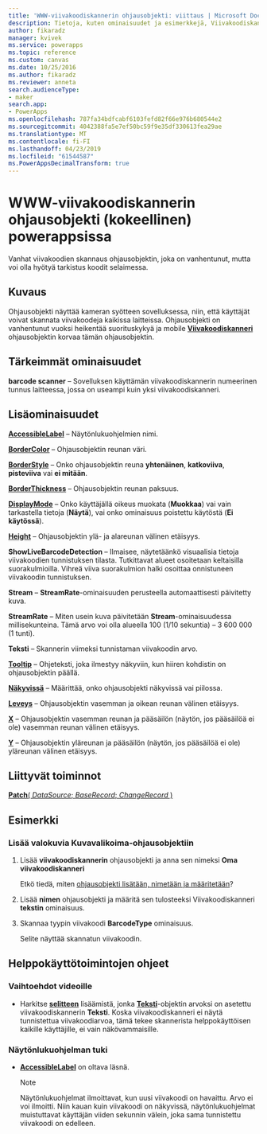```yaml
---
title: 'WWW-viivakoodiskannerin ohjausobjekti: viittaus | Microsoft Docs'
description: Tietoja, kuten ominaisuudet ja esimerkkejä, Viivakoodiskanneri ohjausobjektista
author: fikaradz
manager: kvivek
ms.service: powerapps
ms.topic: reference
ms.custom: canvas
ms.date: 10/25/2016
ms.author: fikaradz
ms.reviewer: anneta
search.audienceType:
- maker
search.app:
- PowerApps
ms.openlocfilehash: 787fa34bdfcabf6103fefd82f66e976b680544e2
ms.sourcegitcommit: 4042388fa5e7ef50bc59f9e35df330613fea29ae
ms.translationtype: MT
ms.contentlocale: fi-FI
ms.lasthandoff: 04/23/2019
ms.locfileid: "61544587"
ms.PowerAppsDecimalTransform: true
---
```

# <a name="web-barcode-scanner-control-experimental-in-powerapps"></a>WWW-viivakoodiskannerin ohjausobjekti (kokeellinen) powerappsissa

Vanhat viivakoodien skannaus ohjausobjektin, joka on vanhentunut, mutta voi olla hyötyä tarkistus koodit selaimessa.

## <a name="description"></a>Kuvaus

Ohjausobjekti näyttää kameran syötteen sovelluksessa, niin, että käyttäjät voivat skannata viivakoodeja kaikissa laitteissa. Ohjausobjekti on vanhentunut vuoksi heikentää suorituskykyä ja mobile **[Viivakoodiskanneri](control-new-barcode-scanner.md)** ohjausobjektin korvaa tämän ohjausobjektin.

## <a name="key-properties"></a>Tärkeimmät ominaisuudet

**barcode scanner** – Sovelluksen käyttämän viivakoodiskannerin numeerinen tunnus laitteessa, jossa on useampi kuin yksi viivakoodiskanneri.

## <a name="additional-properties"></a>Lisäominaisuudet

**[AccessibleLabel](properties-accessibility.md)** – Näytönlukuohjelmien nimi.

**[BorderColor](properties-color-border.md)** – Ohjausobjektin reunan väri.

**[BorderStyle](properties-color-border.md)** – Onko ohjausobjektin reuna **yhtenäinen**, **katkoviiva**, **pisteviiva** vai **ei mitään**.

**[BorderThickness](properties-color-border.md)** – Ohjausobjektin reunan paksuus.

**[DisplayMode](properties-core.md)** – Onko käyttäjällä oikeus muokata (**Muokkaa**) vai vain tarkastella tietoja (**Näytä**), vai onko ominaisuus poistettu käytöstä (**Ei käytössä**).

**[Height](properties-size-location.md)** – Ohjausobjektin ylä- ja alareunan välinen etäisyys.

**ShowLiveBarcodeDetection** – Ilmaisee, näytetäänkö visuaalisia tietoja viivakoodien tunnistuksen tilasta. Tutkittavat alueet osoitetaan keltaisilla suorakulmioilla. Vihreä viiva suorakulmion halki osoittaa onnistuneen viivakoodin tunnistuksen.

**Stream** – **StreamRate**-ominaisuuden perusteella automaattisesti päivitetty kuva.

**StreamRate** – Miten usein kuva päivitetään **Stream**-ominaisuudessa millisekunteina.  Tämä arvo voi olla alueella 100 (1/10 sekuntia) – 3 600 000 (1 tunti).

**Teksti** – Skannerin viimeksi tunnistaman viivakoodin arvo.

**[Tooltip](properties-core.md)** – Ohjeteksti, joka ilmestyy näkyviin, kun hiiren kohdistin on ohjausobjektin päällä.

**[Näkyvissä](properties-core.md)** – Määrittää, onko ohjausobjekti näkyvissä vai piilossa.

**[Leveys](properties-size-location.md)** – Ohjausobjektin vasemman ja oikean reunan välinen etäisyys.

**[X](properties-size-location.md)** – Ohjausobjektin vasemman reunan ja pääsäilön (näytön, jos pääsäilöä ei ole) vasemman reunan välinen etäisyys.

**[Y](properties-size-location.md)** – Ohjausobjektin yläreunan ja pääsäilön (näytön, jos pääsäilöä ei ole) yläreunan välinen etäisyys.

## <a name="related-functions"></a>Liittyvät toiminnot

[**Patch**( *DataSource*; *BaseRecord*; *ChangeRecord* )](../functions/function-patch.md)

## <a name="example"></a>Esimerkki

### <a name="add-photos-to-an-image-gallery-control"></a>Lisää valokuvia Kuvavalikoima-ohjausobjektiin

1. Lisää **viivakoodiskannerin** ohjausobjekti ja anna sen nimeksi **Oma viivakoodiskanneri**

    Etkö tiedä, miten [ohjausobjekti lisätään, nimetään ja määritetään](../add-configure-controls.md)?

1. Lisää **nimen** ohjausobjekti ja määritä sen tulosteeksi Viivakoodiskanneri **tekstin** ominaisuus.

1. Skannaa tyypin viivakoodi **BarcodeType** ominaisuus.

    Selite näyttää skannatun viivakoodin.

## <a name="accessibility-guidelines"></a>Helppokäyttötoimintojen ohjeet

### <a name="video-alternatives"></a>Vaihtoehdot videoille

* Harkitse **[selitteen](control-text-box.md)** lisäämistä, jonka **[Teksti](properties-core.md)**-objektin arvoksi on asetettu viivakoodiskannerin **Teksti**. Koska viivakoodiskanneri ei näytä tunnistettua viivakoodiarvoa, tämä tekee skannerista helppokäyttöisen kaikille käyttäjille, ei vain näkövammaisille.

### <a name="screen-reader-support"></a>Näytönlukuohjelman tuki

* **[AccessibleLabel](properties-accessibility.md)** on oltava läsnä.

    > [!NOTE]
  > Näytönlukuohjelmat ilmoittavat, kun uusi viivakoodi on havaittu. Arvo ei voi ilmoitti. Niin kauan kuin viivakoodi on näkyvissä, näytönlukuohjelmat muistuttavat käyttäjän viiden sekunnin välein, joka sama tunnistettu viivakoodi on edelleen.
